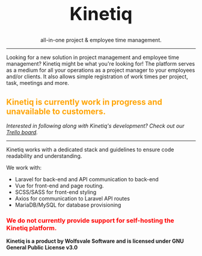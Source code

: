 <h1 align="center" style="font-size: 3rem">Kinetiq</h1>
<p align="center">all-in-one project & employee time management.</p>

<hr>
Looking for a new solution in project management and employee time management?
Kinetiq might be what you're looking for! The platform serves as a medium for
all your operations as a project manager to your employees and/or clients.
It also allows simple registration of work times per project, task, meetings and more.

<h2 style="color: orange">Kinetiq is currently work in progress and unavailable to customers.</h2>
<i>Interested in following along with Kinetiq's development? Check out our <a href="https://trello.com/b/exWMj9xj/kinetiq" target="_blank">Trello board</a>.</i>

<hr>
Kinetiq works with a dedicated stack and guidelines to ensure code readability and understanding.

We work with:
- Laravel for back-end and API communication to back-end
- Vue for front-end and page routing.
- SCSS/SASS for front-end styling
- Axios for communication to Laravel API routes
- MariaDB/MySQL for database provisioning

<h3 style="color: red">We do not currently provide support for self-hosting the Kinetiq platform.</h2>

<b>Kinetiq is a product by Wolfsvale Software and is licensed under GNU General Public License v3.0
